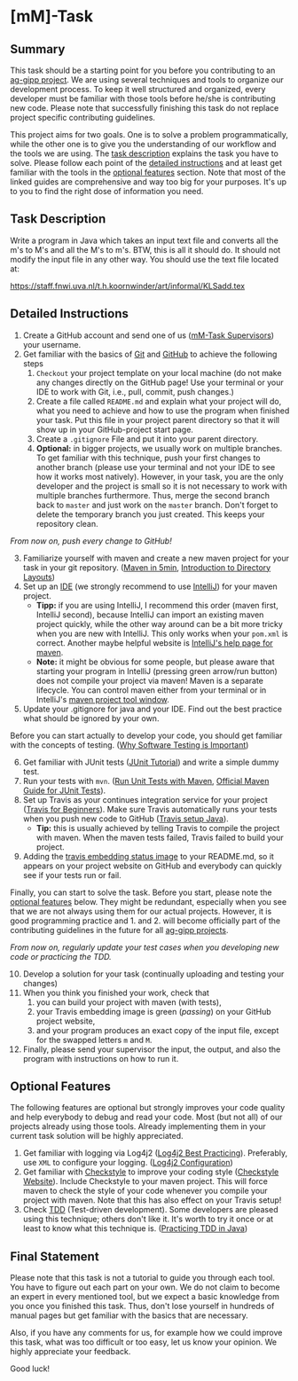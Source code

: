 # [mM]-Task
## Summary
This task should be a starting point for you before you contributing to an [ag-gipp project](https://github.com/ag-gipp). We are using several techniques and tools to organize our development process. To keep it well structured and organized, every developer must be familiar with those tools before he/she is contributing new code. Please note that successfully finishing this task do not replace project specific contributing guidelines.

This project aims for two goals. One is to solve a problem programmatically, while the other one is to give you the understanding of our workflow and the tools we are using. The [task description](#task-description) explains the task you have to solve. Please follow each point of the [detailed instructions](#detailed-instructions) and at least get familiar with the tools in the [optional features](#optional-features) section. Note that most of the linked guides are comprehensive and way too big for your purposes. It's up to you to find the right dose of information you need.

## Task Description
Write a program in Java which takes an input text file and converts all the m's to M's and all the M's to m's. BTW, this is all it should do. It should not modify the input file in any other way. You should use the text file located at:

https://staff.fnwi.uva.nl/t.h.koornwinder/art/informal/KLSadd.tex

## Detailed Instructions
1. Create a GitHub account and send one of us ([mM-Task Supervisors](https://github.com/orgs/ag-gipp/teams/mm-tasksupervisor/members)) your username.
2. Get familiar with the basics of [Git](https://git-scm.com/book/en/v2/) and [GitHub](https://guides.github.com/activities/hello-world) to achieve the following steps
    1. `Checkout` your project template on your local machine (do not make any changes directly on the GitHub page! Use your terminal or your IDE to work with Git, i.e., pull, commit, push changes.)
    2. Create a file called `README.md` and explain what your project will do, what you need to achieve and how to use the program when finished your task. Put this file in your project parent directory so that it will show up in your GitHub-project start page.
    3. Create a `.gitignore` File and put it into your parent directory.
    4. __Optional:__ in bigger projects, we usually work on multiple branches. To get familiar with this technique, push your first changes to another branch (please use your terminal and not your IDE to see how it works most natively). However, in your task, you are the only developer and the project is small so it is not necessary to work with multiple branches furthermore. Thus, merge the second branch back to `master` and just work on the `master` branch. Don't forget to delete the temporary branch you just created. This keeps your repository clean.

_From now on, push every change to GitHub!_ 

3. Familiarize yourself with maven and create a new maven project for your task in your git repository. ([Maven in 5min](http://maven.apache.org/guides/getting-started/maven-in-five-minutes.html), [Introduction to Directory Layouts](http://maven.apache.org/guides/introduction/introduction-to-the-standard-directory-layout.html))
4. Set up an [IDE](https://en.wikipedia.org/wiki/Integrated_development_environment) (we strongly recommend to use [IntelliJ](https://www.jetbrains.com/idea/download/)) for your maven project. 
    * __Tipp:__ if you are using IntelliJ, I recommend this order (maven first, IntelliJ second), because IntelliJ can import an existing maven project quickly, while the other way around can be a bit more tricky when you are new with IntelliJ. This only works when your `pom.xml` is correct. Another maybe helpful website is [IntelliJ's help page for maven](https://www.jetbrains.com/help/idea/maven.html). 
    * __Note:__ it might be obvious for some people, but please aware that starting your program in IntelliJ (pressing green arrow/run button) does not compile your project via maven! Maven is a separate lifecycle. You can control maven either from your terminal or in IntelliJ's [maven project tool window](https://www.jetbrains.com/help/idea/maven-projects-tool-window.html).
5. Update your .gitignore for java and your IDE. Find out the best practice what should be ignored by your own.

Before you can start actually to develop your code, you should get familiar with the concepts of testing. ([Why Software Testing is Important](https://www.atlassian.com/blog/software-teams/why-software-testing-is-important))

6. Get familiar with JUnit tests ([JUnit Tutorial](http://www.vogella.com/tutorials/JUnit/article.html)) and write a simple dummy test.
7. Run your tests with `mvn`. ([Run Unit Tests with Maven](https://www.mkyong.com/maven/how-to-run-unit-test-with-maven/), [Official Maven Guide for JUnit Tests](http://maven.apache.org/surefire/maven-surefire-plugin/examples/junit.html)).
8. Set up Travis as your continues integration service for your project ([Travis for Beginners](http://docs.travis-ci.com/user/for-beginners/)). Make sure Travis automatically runs your tests when you push new code to GitHub ([Travis setup Java](http://docs.travis-ci.com/user/languages/java/)). 
    * __Tip:__ this is usually achieved by telling Travis to compile the project with maven. When the maven tests failed, Travis failed to build your project.
9. Adding the [travis embedding status image](https://docs.travis-ci.com/user/status-images/) to your README.md, so it appears on your project website on GitHub and everybody can quickly see if your tests run or fail.

Finally, you can start to solve the task. Before you start, please note the [optional features](#optional-features) below. They might be redundant, especially when you see that we are not always using them for our actual projects. However, it is good programming practice and 1. and 2. will become officially part of the contributing guidelines in the future for all [ag-gipp projects](https://github.com/ag-gipp).

_From now on, regularly update your test cases when you developing new code or practicing the TDD._

10. Develop a solution for your task (continually uploading and testing your changes)
11. When you think you finished your work, check that
    1. you can build your project with maven (with tests),
    2. your Travis embedding image is green (_passing_) on your GitHub project website,
    3. and your program produces an exact copy of the input file, except for the swapped letters `m` and `M`.
12. Finally, please send your supervisor the input, the output, and also the program with instructions on how to run it. 

## Optional Features
The following features are optional but strongly improves your code quality and help everybody to debug and read your code. Most (but not all) of our projects already using those tools. Already implementing them in your current task solution will be highly appreciated.
1. Get familiar with logging via Log4j2 ([Log4j2 Best Practicing](https://examples.javacodegeeks.com/enterprise-java/log4j/log4j-2-best-practices-example/)). Preferably, use `XML` to configure your logging. ([Log4j2 Configuration](https://logging.apache.org/log4j/2.x/manual/configuration.html))
2. Get familiar with [Checkstyle](https://en.wikipedia.org/wiki/Checkstyle) to improve your coding style ([Checkstyle Website](http://checkstyle.sourceforge.net/)). Include Checkstyle to your maven project. This will force maven to check the style of your code whenever you compile your project with maven. Note that this has also effect on your Travis setup!
3. Check [TDD](https://en.wikipedia.org/wiki/Test-driven_development) (Test-driven development). Some developers are pleased using this technique; others don't like it. It's worth to try it once or at least to know what this technique is. ([Practicing TDD in Java](https://technologyconversations.com/2013/12/24/test-driven-development-tdd-best-practices-using-java-examples-2/))

## Final Statement
Please note that this task is not a tutorial to guide you through each tool. You have to figure out each part on your own. We do not claim to become an expert in every mentioned tool, but we expect a basic knowledge from you once you finished this task. Thus, don't lose yourself in hundreds of manual pages but get familiar with the basics that are necessary.

Also, if you have any comments for us, for example how we could improve this task, what was too difficult or too easy, let us know your opinion. We highly appreciate your feedback.

Good luck! 
